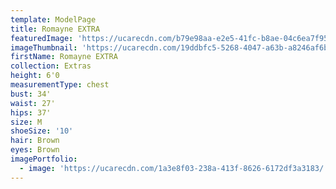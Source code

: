 ```yaml
---
template: ModelPage
title: Romayne EXTRA
featuredImage: 'https://ucarecdn.com/b79e98aa-e2e5-41fc-b8ae-04c6ea7f952d/'
imageThumbnail: 'https://ucarecdn.com/19ddbfc5-5268-4047-a63b-a8246af6b958/'
firstName: Romayne EXTRA
collection: Extras
height: 6'0
measurementType: chest
bust: 34'
waist: 27'
hips: 37'
size: M
shoeSize: '10'
hair: Brown
eyes: Brown
imagePortfolio:
  - image: 'https://ucarecdn.com/1a3e8f03-238a-413f-8626-6172df3a3183/'
---
```


